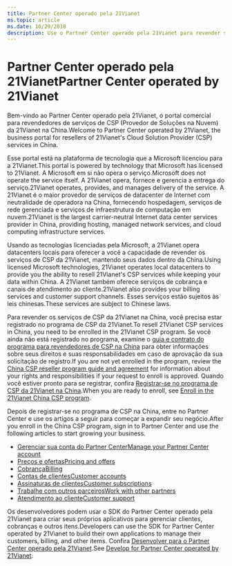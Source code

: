 ```yaml
---
title: Partner Center operado pela 21Vianet
ms.topic: article
ms.date: 10/29/2018
description: Use o Partner Center operado pela 21Vianet para revender serviços de CSP na China.
---
```

   
# <a name="partner-center-operated-by-21vianet"></a><span data-ttu-id="b3030-103">Partner Center operado pela 21Vianet</span><span class="sxs-lookup"><span data-stu-id="b3030-103">Partner Center operated by 21Vianet</span></span>

<span data-ttu-id="b3030-104">Bem-vindo ao Partner Center operado pela 21Vianet, o portal comercial para revendedores de serviços de CSP (Provedor de Soluções na Nuvem) da 21Vianet na China.</span><span class="sxs-lookup"><span data-stu-id="b3030-104">Welcome to Partner Center operated by 21Vianet, the business portal for resellers of 21Vianet's Cloud Solution Provider (CSP) services in China.</span></span> 

<span data-ttu-id="b3030-105">Esse portal está na plataforma de tecnologia que a Microsoft licenciou para a 21Vianet.</span><span class="sxs-lookup"><span data-stu-id="b3030-105">This portal is powered by technology that Microsoft has licensed to 21Vianet.</span></span> <span data-ttu-id="b3030-106">A Microsoft em si não opera o serviço.</span><span class="sxs-lookup"><span data-stu-id="b3030-106">Microsoft does not operate the service itself.</span></span> <span data-ttu-id="b3030-107">A 21Vianet opera, fornece e gerencia a entrega do serviço.</span><span class="sxs-lookup"><span data-stu-id="b3030-107">21Vianet operates, provides, and manages delivery of the service.</span></span> <span data-ttu-id="b3030-108">A 21Vianet é o maior provedor de serviços de datacenter de Internet com neutralidade de operadora na China, fornecendo hospedagem, serviços de rede gerenciada e serviços de infraestrutura de computação em nuvem.</span><span class="sxs-lookup"><span data-stu-id="b3030-108">21Vianet is the largest carrier-neutral Internet data center services provider in China, providing hosting, managed network services, and cloud computing infrastructure services.</span></span> 

<span data-ttu-id="b3030-109">Usando as tecnologias licenciadas pela Microsoft, a 21Vianet opera datacenters locais para oferecer a você a capacidade de revender os serviços de CSP da 21Vianet, mantendo seus dados dentro da China.</span><span class="sxs-lookup"><span data-stu-id="b3030-109">Using licensed Microsoft technologies, 21Vianet operates local datacenters to provide you the ability to resell 21Vianet's CSP services while keeping your data within China.</span></span> <span data-ttu-id="b3030-110">A 21Vianet também oferece serviços de cobrança e canais de atendimento ao cliente.</span><span class="sxs-lookup"><span data-stu-id="b3030-110">21Vianet also provides your billing services and customer support channels.</span></span> <span data-ttu-id="b3030-111">Esses serviços estão sujeitos às leis chinesas.</span><span class="sxs-lookup"><span data-stu-id="b3030-111">These services are subject to Chinese laws.</span></span>

<span data-ttu-id="b3030-112">Para revender os serviços de CSP da 21Vianet na China, você precisa estar registrado no programa de CSP da 21Vianet.</span><span class="sxs-lookup"><span data-stu-id="b3030-112">To resell 21Vianet CSP services in China, you need to be enrolled in the 21Vianet CSP program.</span></span> <span data-ttu-id="b3030-113">Se você ainda não está registrado no programa, examine o [guia e contrato do programa para revendedores de CSP na China](csp-program-guide-and-agreements.md) para obter informações sobre seus direitos e suas responsabilidades em caso de aprovação da sua solicitação de registro.</span><span class="sxs-lookup"><span data-stu-id="b3030-113">If you are not yet enrolled in the program, review the [China CSP reseller program guide and agreement](csp-program-guide-and-agreements.md) for information about your rights and responsibilities if your request to enroll is approved.</span></span> <span data-ttu-id="b3030-114">Quando você estiver pronto para se registrar, confira [Registrar-se no programa de CSP da 21Vianet na China](enrolling-in-the-csp-program.md).</span><span class="sxs-lookup"><span data-stu-id="b3030-114">When you are ready to enroll, see [Enroll in the 21Vianet China CSP program](enrolling-in-the-csp-program.md).</span></span>

<span data-ttu-id="b3030-115">Depois de registrar-se no programa de CSP na China, entre no Partner Center e use os artigos a seguir para começar a expandir seu negócio.</span><span class="sxs-lookup"><span data-stu-id="b3030-115">After you enroll in the China CSP program, sign in to Partner Center and use the following articles to start growing your business.</span></span>  
   
-   [<span data-ttu-id="b3030-116">Gerenciar sua conta do Partner Center</span><span class="sxs-lookup"><span data-stu-id="b3030-116">Manage your Partner Center account</span></span>](partner-center-account-setup.md)
-   [<span data-ttu-id="b3030-117">Preços e ofertas</span><span class="sxs-lookup"><span data-stu-id="b3030-117">Pricing and offers</span></span>](see-offers-and-pricing.md)
-   [<span data-ttu-id="b3030-118">Cobrança</span><span class="sxs-lookup"><span data-stu-id="b3030-118">Billing</span></span>](billing.md)
-   [<span data-ttu-id="b3030-119">Contas de clientes</span><span class="sxs-lookup"><span data-stu-id="b3030-119">Customer accounts</span></span>](customer-accounts.md)
-   [<span data-ttu-id="b3030-120">Assinaturas de clientes</span><span class="sxs-lookup"><span data-stu-id="b3030-120">Customer subscriptions</span></span>](customer-subscriptions.md)
-   [<span data-ttu-id="b3030-121">Trabalhe com outros parceiros</span><span class="sxs-lookup"><span data-stu-id="b3030-121">Work with other partners</span></span>](work-with-other-partners.md)
-   [<span data-ttu-id="b3030-122">Atendimento ao cliente</span><span class="sxs-lookup"><span data-stu-id="b3030-122">Customer support</span></span>](customer-support.md)

<span data-ttu-id="b3030-123">Os desenvolvedores podem usar o SDK do Partner Center operado pela 21Vianet para criar seus próprios aplicativos para gerenciar clientes, cobranças e outros itens.</span><span class="sxs-lookup"><span data-stu-id="b3030-123">Developers can use the SDK for Partner Center operated by 21Vianet to build their own applications to manage their customers, billing, and other items.</span></span> <span data-ttu-id="b3030-124">Confira [Desenvolver para o Partner Center operado pela 21Vianet](develop-for-partner-center.md).</span><span class="sxs-lookup"><span data-stu-id="b3030-124">See [Develop for Partner Center operated by 21Vianet](develop-for-partner-center.md).</span></span>
